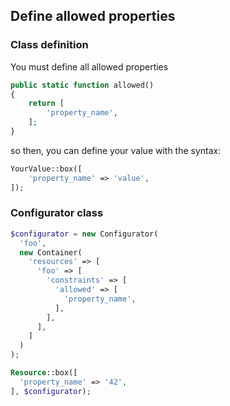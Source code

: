 ## Define allowed properties

### Class definition 

You must define all allowed properties

```php
public static function allowed()
{
    return [
        'property_name',
    ];
}
```

so then, you can define your value with the syntax:

```php
YourValue::box([
    'property_name' => 'value',
]);
```

### Configurator class

```php
$configurator = new Configurator(
  'foo',
  new Container(
    'resources' => [
      'foo' => [
        'constraints' => [
          'allowed' => [
            'property_name',
          ],
        ],
      ],
    ]
  )
);

Resource::box([
  'property_name' => '42',
], $configurator);
```
